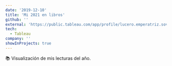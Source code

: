 ```yaml
---
date: '2019-12-10'
title: 'Mi 2021 en libros'
github: ''
external: 'https://public.tableau.com/app/profile/lucero.emperatriz.sovero/viz/Mybookshelf/DASH1'
tech:
  - Tableau
company: ''
showInProjects: true
---
```


📚 Visualización de mis lecturas del año.

